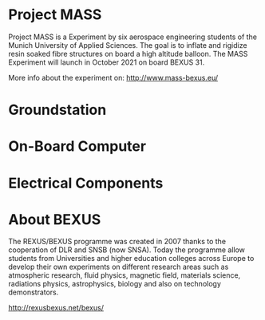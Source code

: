 # Project MASS

Project MASS is a Experiment by six aerospace engineering students of the Munich University of Applied Sciences. The goal is to inflate and rigidize resin soaked fibre structures on board a high altitude balloon. The MASS Experiment will launch in October 2021 on board BEXUS 31.

More info about the experiment on: http://www.mass-bexus.eu/

# Groundstation

# On-Board Computer

# Electrical Components

# About BEXUS
The REXUS/BEXUS programme was created in 2007 thanks to the cooperation of DLR and SNSB (now SNSA). Today the programme allow students from Universities and higher education colleges across Europe to develop their own experiments on different research areas such as atmospheric research, fluid physics, magnetic field, materials science, radiations physics, astrophysics, biology and also on technology demonstrators.

http://rexusbexus.net/bexus/
